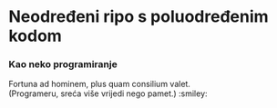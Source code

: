 # Neodređeni ripo s poluodređenim kodom <br>
<h3>Kao neko programiranje</h3>
<p>Fortuna ad hominem, plus quam consilium valet. <br>
(Programeru, sreća više vrijedi nego pamet.) :smiley:</p>
